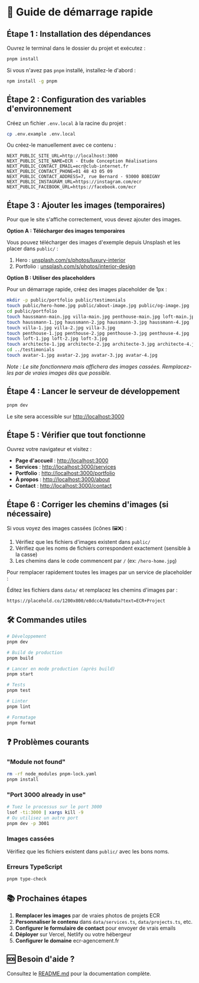 # 🚀 Guide de démarrage rapide

## Étape 1 : Installation des dépendances

Ouvrez le terminal dans le dossier du projet et exécutez :

```bash
pnpm install
```

Si vous n'avez pas `pnpm` installé, installez-le d'abord :

```bash
npm install -g pnpm
```

## Étape 2 : Configuration des variables d'environnement

Créez un fichier `.env.local` à la racine du projet :

```bash
cp .env.example .env.local
```

Ou créez-le manuellement avec ce contenu :

```env
NEXT_PUBLIC_SITE_URL=http://localhost:3000
NEXT_PUBLIC_SITE_NAME=ECR - Étude Conception Réalisations
NEXT_PUBLIC_CONTACT_EMAIL=ecr@club-internet.fr
NEXT_PUBLIC_CONTACT_PHONE=01 48 43 05 09
NEXT_PUBLIC_CONTACT_ADDRESS=7, rue Bernard - 93000 BOBIGNY
NEXT_PUBLIC_INSTAGRAM_URL=https://instagram.com/ecr
NEXT_PUBLIC_FACEBOOK_URL=https://facebook.com/ecr
```

## Étape 3 : Ajouter les images (temporaires)

Pour que le site s'affiche correctement, vous devez ajouter des images.

**Option A : Télécharger des images temporaires**

Vous pouvez télécharger des images d'exemple depuis Unsplash et les placer dans `public/` :

1. Hero : [unsplash.com/s/photos/luxury-interior](https://unsplash.com/s/photos/luxury-interior)
2. Portfolio : [unsplash.com/s/photos/interior-design](https://unsplash.com/s/photos/interior-design)

**Option B : Utiliser des placeholders**

Pour un démarrage rapide, créez des images placeholder de 1px :

```bash
mkdir -p public/portfolio public/testimonials
touch public/hero-home.jpg public/about-image.jpg public/og-image.jpg
cd public/portfolio
touch haussmann-main.jpg villa-main.jpg penthouse-main.jpg loft-main.jpg architecte-main.jpg
touch haussmann-1.jpg haussmann-2.jpg haussmann-3.jpg haussmann-4.jpg
touch villa-1.jpg villa-2.jpg villa-3.jpg
touch penthouse-1.jpg penthouse-2.jpg penthouse-3.jpg penthouse-4.jpg
touch loft-1.jpg loft-2.jpg loft-3.jpg
touch architecte-1.jpg architecte-2.jpg architecte-3.jpg architecte-4.jpg
cd ../testimonials
touch avatar-1.jpg avatar-2.jpg avatar-3.jpg avatar-4.jpg
```

*Note : Le site fonctionnera mais affichera des images cassées. Remplacez-les par de vraies images dès que possible.*

## Étape 4 : Lancer le serveur de développement

```bash
pnpm dev
```

Le site sera accessible sur [http://localhost:3000](http://localhost:3000)

## Étape 5 : Vérifier que tout fonctionne

Ouvrez votre navigateur et visitez :

- **Page d'accueil** : [http://localhost:3000](http://localhost:3000)
- **Services** : [http://localhost:3000/services](http://localhost:3000/services)
- **Portfolio** : [http://localhost:3000/portfolio](http://localhost:3000/portfolio)
- **À propos** : [http://localhost:3000/about](http://localhost:3000/about)
- **Contact** : [http://localhost:3000/contact](http://localhost:3000/contact)

## Étape 6 : Corriger les chemins d'images (si nécessaire)

Si vous voyez des images cassées (icônes 🖼️❌) :

1. Vérifiez que les fichiers d'images existent dans `public/`
2. Vérifiez que les noms de fichiers correspondent exactement (sensible à la casse)
3. Les chemins dans le code commencent par `/` (ex: `/hero-home.jpg`)

Pour remplacer rapidement toutes les images par un service de placeholder :

Éditez les fichiers dans `data/` et remplacez les chemins d'images par :
```
https://placehold.co/1200x800/e8dcc4/0a0a0a?text=ECR+Project
```

## 🛠️ Commandes utiles

```bash
# Développement
pnpm dev

# Build de production
pnpm build

# Lancer en mode production (après build)
pnpm start

# Tests
pnpm test

# Linter
pnpm lint

# Formatage
pnpm format
```

## ❓ Problèmes courants

### "Module not found"
```bash
rm -rf node_modules pnpm-lock.yaml
pnpm install
```

### "Port 3000 already in use"
```bash
# Tuez le processus sur le port 3000
lsof -ti:3000 | xargs kill -9
# Ou utilisez un autre port
pnpm dev -p 3001
```

### Images cassées
Vérifiez que les fichiers existent dans `public/` avec les bons noms.

### Erreurs TypeScript
```bash
pnpm type-check
```

## 📚 Prochaines étapes

1. **Remplacer les images** par de vraies photos de projets ECR
2. **Personnaliser le contenu** dans `data/services.ts`, `data/projects.ts`, etc.
3. **Configurer le formulaire de contact** pour envoyer de vrais emails
4. **Déployer** sur Vercel, Netlify ou votre hébergeur
5. **Configurer le domaine** ecr-agencement.fr

## 🆘 Besoin d'aide ?

Consultez le [README.md](./README.md) pour la documentation complète.

